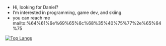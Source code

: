 - Hi, looking for Daniel?
- I’m interested in programming, game dev, and skiing.
- you can reach me mailto:%64%61%6e%69%65%6c%68%35%40%75%77%2e%65%64%75

[![Top Langs](https://github-readme-stats.vercel.app/api/top-langs/?username=metaknowledge&layout=compact)](https://github.com/metaknowledge/github-readme-stats)
